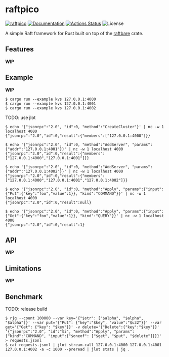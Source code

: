 raftpico
========

[![raftpico](https://img.shields.io/crates/v/raftpico.svg)](https://crates.io/crates/raftpico)
[![Documentation](https://docs.rs/raftpico/badge.svg)](https://docs.rs/raftpico)
[![Actions Status](https://github.com/sile/raftpico/workflows/CI/badge.svg)](https://github.com/sile/raftpico/actions)
![License](https://img.shields.io/crates/l/raftpico)

A simple Raft framework for Rust built on top of the [raftbare](https://github.com/sile/raftbare) crate.

Features
--------

**WIP**

Example
-------

**WIP**

```console
$ cargo run --example kvs 127.0.0.1:4000
$ cargo run --example kvs 127.0.0.1:4001
$ cargo run --example kvs 127.0.0.1:4002
```

TODO: use jlot
```console
$ echo '{"jsonrpc":"2.0", "id":0, "method":"CreateCluster"}' | nc -w 1 localhost 4000
{"jsonrpc":"2.0","id":0,"result":{"members":["127.0.0.1:4000"]}}

$ echo '{"jsonrpc":"2.0", "id":0, "method":"AddServer", "params":{"addr":"127.0.0.1:4001"}}' | nc -w 1 localhost 4000
{"jsonrpc":"2.0","id":0,"result":{"members":["127.0.0.1:4000","127.0.0.1:4001"]}}

$ echo '{"jsonrpc":"2.0", "id":0, "method":"AddServer", "params":{"addr":"127.0.0.1:4002"}}' | nc -w 1 localhost 4000
{"jsonrpc":"2.0","id":0,"result":{"members":["127.0.0.1:4000","127.0.0.1:4001","127.0.0.1:4002"]}}

$ echo '{"jsonrpc":"2.0", "id":0, "method":"Apply", "params":{"input":{"Put":{"key":"foo","value":1}}, "kind":"COMMAND"}}' | nc -w 1 localhost 4000
{"jsonrpc":"2.0","id":0,"result":null}

$ echo '{"jsonrpc":"2.0", "id":0, "method":"Apply", "params":{"input":{"Get":{"key":"foo","value":1}}, "kind":"QUERY"}}' | nc -w 1 localhost 4000
{"jsonrpc":"2.0","id":0,"result":1}
```

API
---

**WIP**

Limitations
-----------

**WIP**

Benchmark
---------

TODO: release build

```console
$ rjg --count 100000 --var key='{"$str": ["$alpha", "$alpha", "$alpha"]}' --var put='{"Put": {"key":"$key", "value":"$u32"}}' --var get='{"Get": {"key": "$key"}}' -v delete='{"Delete":{"key":"$key"}}' '{"jsonrpc":"2.0", "id":"$i", "method":"Apply", "params": {"kind":"COMMAND", "input":{"$oneof": ["$get", "$put", "$delete"]}}}' > requests.jsonl
$ cat requests.jsonl | jlot stream-call 127.0.0.1:4000 127.0.0.1:4001 127.0.0.1:4002 -a -c 1000 --preread | jlot stats | jq .
```
